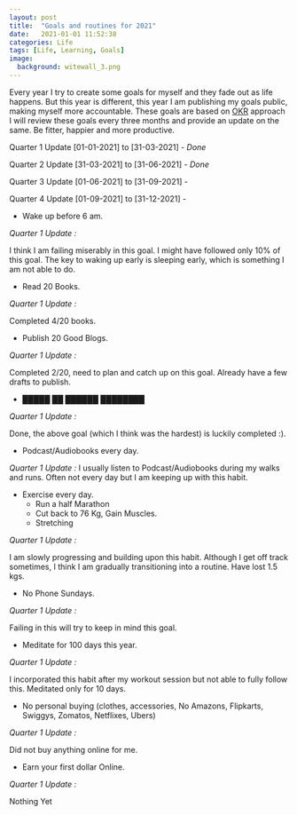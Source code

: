 ```yaml
---
layout: post
title:  "Goals and routines for 2021"
date:   2021-01-01 11:52:38
categories: Life
tags: [Life, Learning, Goals]
image:
  background: witewall_3.png
---
```


Every year I try to create some goals for myself and they fade out as life happens. But this year is different, this year I am publishing my goals public, making myself more accountable. These goals are based on [OKR](https://rework.withgoogle.com/guides/set-goals-with-okrs/steps/introduction/) approach I will review these goals every three months and provide an update on the same. Be fitter, happier and more productive.

Quarter 1 Update [01-01-2021] to [31-03-2021] - _Done_

Quarter 2 Update [31-03-2021] to [31-06-2021] - _Done_

Quarter 3 Update [01-06-2021] to [31-09-2021] -

Quarter 4 Update [01-09-2021] to [31-12-2021] -


- Wake up before 6 am.

*Quarter 1 Update :*

I think I am failing miserably in this goal. I might have followed only 10% of this goal. The key to waking up early is sleeping early, which is something I am not able to do.

- Read 20 Books.

*Quarter 1 Update :*

Completed 4/20 books.

- Publish 20 Good Blogs.

*Quarter 1 Update :*

Completed 2/20, need to plan and catch up on this goal. Already have a few drafts to publish.

- █████ ██ ██████ ████████

*Quarter 1 Update :*

Done, the above goal (which I think was the hardest) is luckily completed :).

- Podcast/Audiobooks every day.

*Quarter 1 Update :*
 I usually listen to Podcast/Audiobooks during my walks and runs. Often not every day but I am keeping up with this habit.

- Exercise every day.
  - Run a half Marathon
  - Cut back to 76 Kg, Gain Muscles.
  -  Stretching

*Quarter 1 Update :*

I am slowly progressing and building upon this habit. Although I get off track sometimes, I think I am gradually transitioning into a routine. Have lost 1.5 kgs.

- No Phone Sundays.

*Quarter 1 Update :*

Failing in this will try to keep in mind this goal.

- Meditate for 100 days this year.

*Quarter 1 Update :*

I incorporated this habit after my workout session but not able to fully follow this. Meditated only for 10 days.

- No personal buying (clothes, accessories, No Amazons, Flipkarts, Swiggys, Zomatos, Netflixes, Ubers)

*Quarter 1 Update :*

Did not buy anything online for me.

- Earn your first dollar Online.

*Quarter 1 Update :*

Nothing Yet
